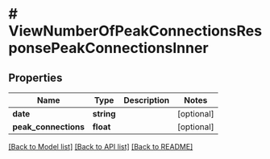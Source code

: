 # # ViewNumberOfPeakConnectionsResponsePeakConnectionsInner

## Properties

Name | Type | Description | Notes
------------ | ------------- | ------------- | -------------
**date** | **string** |  | [optional]
**peak_connections** | **float** |  | [optional]

[[Back to Model list]](../../README.md#models) [[Back to API list]](../../README.md#endpoints) [[Back to README]](../../README.md)
